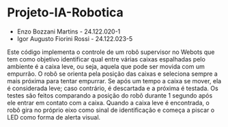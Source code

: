 # Projeto-IA-Robotica

- Enzo Bozzani Martins - 24.122.020-1
- Igor Augusto Fiorini Rossi - 24.122.023-5

Este código implementa o controle de um robô supervisor no Webots que tem como objetivo identificar qual entre várias caixas espalhadas pelo ambiente é a caixa leve, ou seja, aquela que pode ser movida com um empurrão. O robô se orienta pela posição das caixas e seleciona sempre a mais próxima para tentar empurrar. Se após um tempo a caixa se mover, ela é considerada leve; caso contrário, é descartada e a próxima é testada. Os testes são feitos comparando a posição do robô durante 1 segundo após ele entrar em contato com a caixa. Quando a caixa leve é encontrada, o robô gira no próprio eixo como sinal de identificação e começa a piscar o LED como forma de alerta visual.
